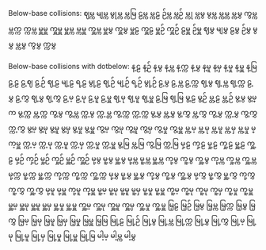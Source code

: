 Below-base collisions:
ဈမ္က
မျမ္က
မွုမ္က
မ္ကမြ
ဠမ္က
မ္ကဠ
ဉ်မ္က
မ္ကဉ်
မ္ကု
မ္ကမွ
မွမ္က
မ္ကမ္က
မ္ကမွှ
ကွမ္က
မ္ကက္က
က္ကမ္က
မှူမှူ
ကှူမှူ
မှူမ္က
မ္ကမှူ
ကှူမ္က
မှူမွှ
ကှူမွှ
မှူဠ
ကှူဠ
မှူဉ်
ကှူဉ်
ဠမှူ
ဉ်မှူ
ဈမွှ
မျမွှ
ဠမွှ
ဉ်မွှ
မွမွှ
မ္ကမွှ
ကွမွှ
က္ကမွှ

Below-base collisions with dotbelow:
န့ဠ
န့ဉ်
န့မွ
န့မ္က
န့က္က
န့မွှ
န့မူ
န့မှ
န့မှု
န့မှူ
န့မြ
ဠ့ဠ
ဠ့ဈ
ဠ့ဉ်
ဈ့ဠ
မျ့ဠ
ရ့ဠ
မွု့ဠ
ဈ့ဉ်
မျ့ဉ်
ရ့ဉ်
မွု့ဉ်
ဠ့မွ
ဠ့မ္က
ဠ့က္က
ဈ့မွ
ဈ့မ္က
ဈ့က္က
ဠ့မွှ
ဠ့ကွှ
ဈ့မွှ
ဈ့ကွှ
ဠ့မ့
ဠ့မု
ဠ့မူ
ဠ့မှူ
ဈ့မု
ဈ့မူ
ဈ့မှူ
ဠ့မြ
ဈ့မြ
မွ့ဠ
မွ့ဉ်
မ္တ့ဠ
မ္တ့ဉ်
မွ့မွ
မွ့မ္က
မွ့က္က
မ္က့က္က
ကွ့မွ
ကွ့မ္က
က္က့မွ
က္က့မ္တ
ကွ့က္က
က္က့က္က
မွ့မွှ
မ္က့မွှ
မွ့ကွှ
မ္က့ကွှ
ကွ့မွှ
က္က့မွှ
ကွ့ကွှ
က္က့ကွှ
မွ့မ့
မွ့မု
မွ့မူ
မွ့မှ
မွ့မှု
မွ့မှူ
ကွ့မ့
ကွ့မု
ကွ့မူ
ကွ့မှ
ကွ့မှု
ကွ့မှူ
မ္က့မ့
မ္က့မု
မ္က့မူ
မ္က့မှ
မ္က့မှု
မ္က့မှူ
က္က့မ့
က္က့မု
က္က့မူ
က္က့မှ
က္က့မှု
က္က့မှူ
မွ့မြ
မ္က့မြ
ကွ့မြ
က္က့မြ
မှ့ဠ
ကှ့ဠ
မှု့ဠ
ကှု့ဠ
မှူ့ဠ
ကှူ့ဠ
မှ့ဉ်
ကှ့ဉ်
မှု့ဉ်
ကှု့ဉ်
မှူ့ဉ်
ကှူ့ဉ်
မု့မွ
မူ့မွ
မှူ့မွ
မု့မ္က
မူ့မ္က
မှူ့မ္က
ကု့မွ
ကူ့မွ
ကှူ့မွ
ကု့မ္က
ကှု့မ္က
ကှူ့မ္က
မု့က္က
မူ့က္က
မှူ့က္က
ကု့က္က
ကူ့က္က
ကှူ့က္က
မု့မွှ
မူ့မွှ
မှူ့မွှ
ကု့မွှ
ကူ့မွှ
ကှူ့မွှ
မု့ကွှ
မူ့ကွှ
မှူ့ကွှ
ကု့ကွှ
ကူ့ကွှ
ကှူ့ကွှ
မု့မူ
မု့မှူ
ကု့မူ
ကု့မှူ
မူ့မ့
မူ့မု
မူ့မူ
မူ့မှ
မူ့မှု
မူ့မှူ
ကူ့မ့
ကူ့မု
ကူ့မု
ကူ့မှ
ကူ့မှု
ကူ့မှူ
မှူ့မ့
မှူ့မု
မှူ့မူ
မှူ့မှ
မှူ့မှု
မှူ့မှူ
ကှူ့မ့
ကှူ့မု
ကှူ့မူ
ကှူ့မှ
ကှူ့မှု
ကှူ့မှူ
မြ့ဠ
မြ့ဉ်
မြ့မွ
မြ့မ္က
မြ့က္က
မြ့မွှ
မြ့ကွှ
မြ့မ့
မြ့မု
မြ့မူ
မြ့မှ
မြ့မှု
မြ့မှူ
မြ့မြ
မြု့ဠ
မြု့ဉ်
မြု့မွ
မြု့မ္က
မြု့က္က
မြု့မွှ
မြု့ကွှ
မြု့မ့
မြု့မု
မြု့မူ
မြု့မှ
မြု့မှု
မြု့မှူ
မြု့မြ
မါ့မ့
မါ့မ္က
မါ့မွှ

